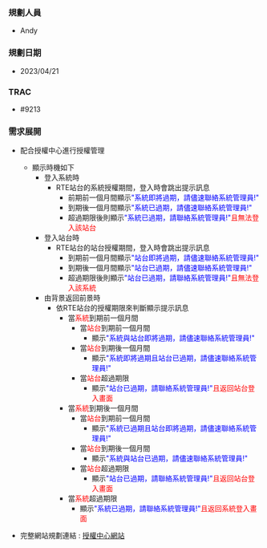 ### <div id="user">規劃人員</div>
* Andy

### <div id="updatedate">規劃日期</div>
* 2023/04/21

### <div id="trac">TRAC</div>
* #9213

### <div id="requirement">需求展開</div>

  * 配合授權中心進行授權管理
    * 顯示時機如下
      * 登入系統時
        * RTE站台的系統授權期間，登入時會跳出提示訊息
          * 前期前一個月間顯示<span style="color:blue">"系統即將過期，請儘速聯絡系統管理員!"</span>
          * 到期後一個月間顯示<span style="color:blue">"系統已過期，請儘速聯絡系統管理員!"</span>
          * 超過期限後則顯示<span style="color:blue">"系統已過期，請聯絡系統管理員!"</span><span style="color:red">且無法登入該站台</span>
      * 登入站台時
        * RTE站台的站台授權期間，登入時會跳出提示訊息
          * 到期前一個月間顯示<span style="color:blue">"站台即將過期，請儘速聯絡系統管理員!"</span>
          * 到期後一個月間顯示<span style="color:blue">"站台已過期，請儘速聯絡系統管理員!"</span>
          * 超過期限後則顯示<span style="color:blue">"站台已過期，請聯絡系統管理員!"</span><span style="color:red">且無法登入該系統</span>
      * 由背景返回前景時
        * 依RTE站台的授權期限來判斷顯示提示訊息
          * 當<span style="color:red">系統</span>到期前一個月間
            * 當<span style="color:red">站台</span>到期前一個月間
              * 顯示<span style="color:blue">"系統與站台即將過期，請儘速聯絡系統管理員!"</span>
            * 當<span style="color:red">站台</span>到期後一個月間
              * 顯示<span style="color:blue">"系統即將過期且站台已過期，請儘速聯絡系統管理員!"</span>
            * 當<span style="color:red">站台</span>超過期限
              * 顯示<span style="color:blue">"站台已過期，請聯絡系統管理員!"</span><span style="color:red">且返回站台登入畫面</span>
          * 當<span style="color:red">系統</span>到期後一個月間
            * 當<span style="color:red">站台</span>到期前一個月間
              * 顯示<span style="color:blue">"系統已過期且站台即將過期，請儘速聯絡系統管理員!"</span>
            * 當<span style="color:red">站台</span>到期後一個月間
              * 顯示<span style="color:blue">"系統與站台已過期，請儘速聯絡系統管理員!"</span>
            * 當<span style="color:red">站台</span>超過期限
              * 顯示<span style="color:blue">"站台已過期，請聯絡系統管理員!"</span><span style="color:red">且返回站台登入畫面</span>
          * 當<span style="color:red">系統</span>超過期限
              * 顯示<span style="color:blue">"系統已過期，請聯絡系統管理員!"</span><span style="color:red">且返回系統登入畫面</span>
          
    
  * 完整網站規劃連結 : [授權中心網站](../../../LICENSE/README.md)
      
<!--* #### 參考畫面

   ![image](../../../MAE/Image/server_info_qrcode.png)-->


<!-- 超連結 -->